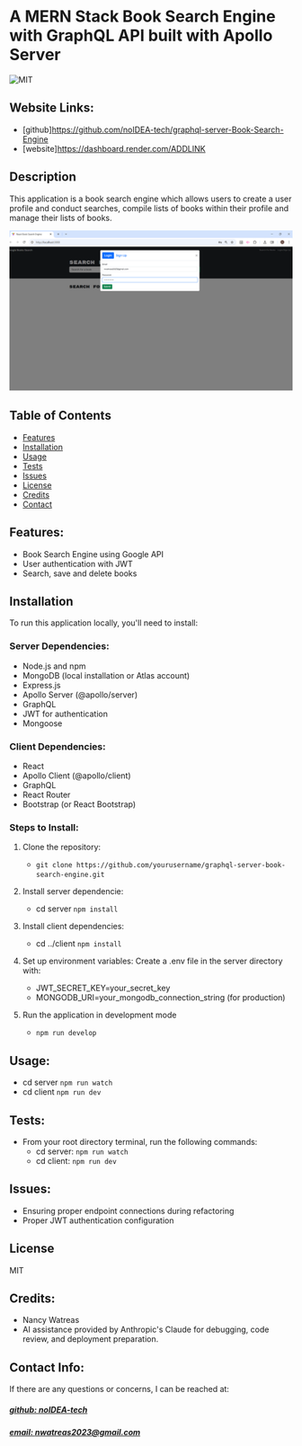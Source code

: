 # A MERN Stack Book Search Engine with GraphQL API built with Apollo Server
![MIT](https://img.shields.io/badge/License-MIT-blue)

## Website Links: 
- [github]https://github.com/noIDEA-tech/graphql-server-Book-Search-Engine
- [website]https://dashboard.render.com/ADDLINK

## Description
This application is a book search engine which allows users to create a user profile and conduct searches, compile lists of books within their profile and manage their lists of books.

![app_image](assets/booksearch-login.png)

## Table of Contents
- [Features](#features)
- [Installation](#installation)
- [Usage](#usage)
- [Tests](#tests)
- [Issues](#issues)
- [License](#license)
- [Credits](#credits)
- [Contact](#contact)

## Features:
- Book Search Engine using Google API
- User authentication with JWT
- Search, save and delete books

## Installation
To run this application locally, you'll need to install:

### Server Dependencies:
- Node.js and npm
- MongoDB (local installation or Atlas account)
- Express.js
- Apollo Server (@apollo/server)
- GraphQL
- JWT for authentication
- Mongoose

### Client Dependencies:
- React
- Apollo Client (@apollo/client)
- GraphQL
- React Router
- Bootstrap (or React Bootstrap)

### Steps to Install:
1. Clone the repository: 
    - `git clone https://github.com/yourusername/graphql-server-book-search-engine.git`

2. Install server dependencie: 
    - cd server `npm install`

3. Install client dependencies: 
    - cd ../client `npm install` 

4. Set up environment variables: Create a .env file in the server directory with: 
    - JWT_SECRET_KEY=your_secret_key
    - MONGODB_URI=your_mongodb_connection_string (for production)
    
5. Run the application in development mode
    - `npm run develop`

## Usage:
- cd server  `npm run watch` 
- cd client  `npm run dev`



## Tests:
- From your root directory terminal, run the following commands:
    - cd server: `npm run watch` 
    - cd client: `npm run dev`

## Issues:
- Ensuring proper endpoint connections during refactoring
- Proper JWT authentication configuration

## License
MIT

## Credits:
- Nancy Watreas
- AI assistance provided by Anthropic's Claude for debugging, code review, and deployment preparation. 

## Contact Info:
If there are any questions or concerns, I can be reached at:
##### [github: noIDEA-tech](https://github.com/noIDEA-tech)
##### [email: nwatreas2023@gmail.com](mailto:nwatreas2023@gmail.com)

